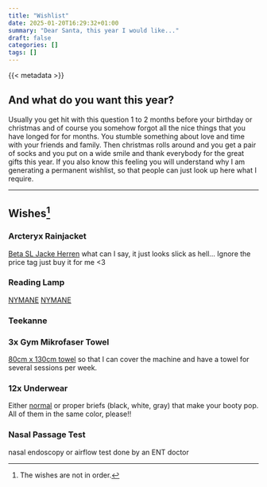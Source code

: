 ```yaml
---
title: "Wishlist"
date: 2025-01-20T16:29:32+01:00
summary: "Dear Santa, this year I would like..."
draft: false
categories: []
tags: []
---
```


{{< metadata >}}

## And what do you want this year?

Usually you get hit with this question 1 to 2 months before your birthday or christmas and of course you somehow forgot all the nice things that you have longed for for months. You stumble something about love and time with your friends and family. Then christmas rolls around and you get a pair of socks and you put on a wide smile and thank everybody for the great gifts this year. If you also know this feeling you will understand why I am generating a permanent wishlist, so that people can just look up here what I require.

---

## Wishes[^1]


### Arcteryx Rainjacket
[Beta SL Jacke Herren](https://arcteryx.com/ch/de/shop/mens/beta-sl-jacket-9684?cmpid=pm%7Cmult%7Cperf%7Cgoogle%7CArc%27teryx_Google-PMAX_S22_Performance_BOF_R%3AEMEA_C%3ACH_L%3AEN&utm_source=google&utm_medium=pm%7Cmult%7Cperf&utm_campaign=Arc%27teryx_Google-PMAX_S22_Performance_BOF_R%3AEMEA_C%3ACH_L%3AEN&gclsrc=aw.ds&utm_source=google&utm_medium=cpc&utm_campaign=brand&gad_source=1&gclid=Cj0KCQiA4-y8BhC3ARIsAHmjC_EfX3-eO9dLybgwe2Um7L4RvcabLiWdo2l3e-TOW0P7yPo20Hze8KoaAleKEALw_wcB) what can I say, it just looks slick as hell... Ignore the price tag just buy it for me <3 

### Reading Lamp
[NYMANE](https://www.ikea.com/ch/en/p/nymane-floor-reading-lamp-anthracite-50429198/)
[NYMANE](https://www.ikea.com/ch/en/p/nymane-floor-lamp-with-3-spot-anthracite-80477734/)

### Teekanne

### 3x Gym Mikrofaser Towel
[80cm x 130cm towel](https://www.decathlon.ch/en/p/serviette-de-bain-microfibre-coral-taille-l-80-x-130-cm/_/R-p-158325?mc=8387956&gad_source=1&gclid=CjwKCAiA-ty8BhA_EiwAkyoa3w3xPvHxeVt8qmCrcYqyKPFkM49U3o-lr_s7RFB8DUTX7wPqtEe3gRoCI2IQAvD_BwE&utm_campaign=ch_t-perf_ct-pmax_n-watersport-accessory_ts-gen_f-cv_o-roas_spu-wat_pnl-ecom_l-en_pp-gads_bm-roa_pr-cpc_at-kwd_&utm_medium=cpc&utm_source=google) so that I can cover the machine and have a towel for several sessions per week. 


### 12x Underwear
Either [normal](https://www.zalando.ch/pier-one-7-pack-boxershorts-pi982o054-q11.html) or proper briefs (black, white, gray) that make your booty pop. All of them in the same color, please!!

### Nasal Passage Test
nasal endoscopy or airflow test done by an ENT doctor


[^1]: The wishes are not in order.
